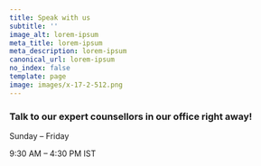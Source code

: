 ```yaml
---
title: Speak with us
subtitle: ''
image_alt: lorem-ipsum
meta_title: lorem-ipsum
meta_description: lorem-ipsum
canonical_url: lorem-ipsum
no_index: false
template: page
image: images/x-17-2-512.png
---
```

### Talk to our expert counsellors in our office right away!

Sunday – Friday 


9:30 AM – 4:30 PM IST


